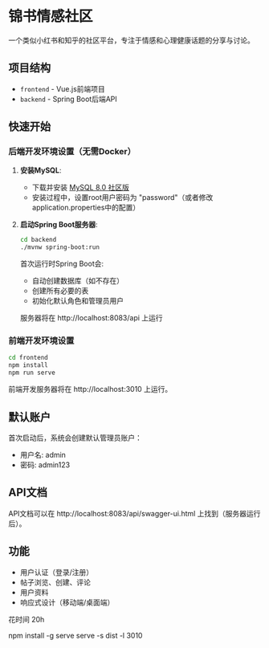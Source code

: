 # 锦书情感社区

一个类似小红书和知乎的社区平台，专注于情感和心理健康话题的分享与讨论。

## 项目结构

- `frontend` - Vue.js前端项目
- `backend` - Spring Boot后端API

## 快速开始

### 后端开发环境设置（无需Docker）

1. **安装MySQL**:
   - 下载并安装 [MySQL 8.0 社区版](https://dev.mysql.com/downloads/mysql/)
   - 安装过程中，设置root用户密码为 "password"（或者修改application.properties中的配置）

2. **启动Spring Boot服务器**:
   ```bash
   cd backend
   ./mvnw spring-boot:run
   ```
   
   首次运行时Spring Boot会:
   - 自动创建数据库（如不存在）
   - 创建所有必要的表
   - 初始化默认角色和管理员用户

   服务器将在 http://localhost:8083/api 上运行

### 前端开发环境设置

```bash
cd frontend
npm install
npm run serve
```

前端开发服务器将在 http://localhost:3010 上运行。

## 默认账户

首次启动后，系统会创建默认管理员账户：

- 用户名: admin
- 密码: admin123

## API文档

API文档可以在 http://localhost:8083/api/swagger-ui.html 上找到（服务器运行后）。

## 功能

- 用户认证（登录/注册）
- 帖子浏览、创建、评论
- 用户资料
- 响应式设计（移动端/桌面端） 


花时间 20h 




npm install -g serve
serve -s dist -l 3010